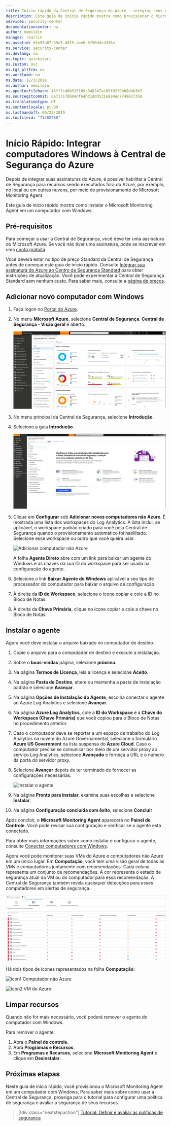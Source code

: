 ```yaml
---
title: Início rápido da Central de Segurança do Azure – integrar seus computadores Windows à Central de Segurança | Microsoft Docs
description: Este guia de início rápido mostra como provisionar o Microsoft Monitoring Agent em um computador com Windows.
services: security-center
documentationcenter: na
author: memildin
manager: rkarlin
ms.assetid: 61e95a87-39c5-48f5-aee6-6f90ddcd336e
ms.service: security-center
ms.devlang: na
ms.topic: quickstart
ms.custom: mvc
ms.tgt_pltfrm: na
ms.workload: na
ms.date: 12/3/2018
ms.author: memildin
ms.openlocfilehash: 46fffc40b315109c348247ac09f02f9bb8dbb3b7
ms.sourcegitcommit: 8a717170b04df64bd1ddd521e899ac7749627350
ms.translationtype: HT
ms.contentlocale: pt-BR
ms.lasthandoff: 09/23/2019
ms.locfileid: "71202788"
---
```

# <a name="quickstart-onboard-windows-computers-to-azure-security-center"></a>Início Rápido: Integrar computadores Windows à Central de Segurança do Azure
Depois de integrar suas assinaturas do Azure, é possível habilitar a Central de Segurança para recursos sendo executados fora do Azure, por exemplo, no local ou em outras nuvens, por meio do provisionamento do Microsoft Monitoring Agent.

Este guia de início rápido mostra como instalar o Microsoft Monitoring Agent em um computador com Windows.

## <a name="prerequisites"></a>Pré-requisitos
Para começar a usar a Central de Segurança, você deve ter uma assinatura do Microsoft Azure. Se você não tiver uma assinatura, pode se inscrever em uma [conta gratuita](https://azure.microsoft.com/pricing/free-trial/).

Você deverá estar no tipo de preço Standard da Central de Segurança antes de começar este guia de início rápido. Consulte [Integrar sua assinatura do Azure ao Centro de Segurança Standard](security-center-get-started.md) para obter instruções de atualização. Você pode experimentar a Central de Segurança Standard sem nenhum custo. Para saber mais, consulte a [página de preços](https://azure.microsoft.com/pricing/details/security-center/).

## <a name="add-new-windows-computer"></a>Adicionar novo computador com Windows

1. Faça logon no [Portal do Azure](https://azure.microsoft.com/features/azure-portal/).
2. No menu **Microsoft Azure**, selecione **Central de Segurança**. **Central de Segurança - Visão geral** é aberto.

   ![Visão geral da Central de Segurança][2]

3. No menu principal da Central de Segurança, selecione **Introdução**.
4. Selecione a guia **Introdução**.

   ![Introdução][3]

5. Clique em **Configurar** sob **Adicionar novos computadores não Azure**. É mostrada uma lista dos workspaces do Log Analytics. A lista inclui, se aplicável, o workspace padrão criado para você pela Central de Segurança quando o provisionamento automático foi habilitado. Selecione esse workspace ou outro que você queira usar.

    ![Adicionar computador não Azure](./media/quick-onboard-windows-computer/non-azure.png)

   A folha **Agente Direto** abre com um link para baixar um agente do Windows e as chaves da sua ID do workspace para ser usada na configuração do agente.

6. Selecione o link **Baixar Agente do Windows** aplicável a seu tipo de processador do computador para baixar o arquivo de configuração.

7. À direita da **ID do Workspace**, selecione o ícone copiar e cole a ID no Bloco de Notas.

8. À direita da **Chave Primária**, clique no ícone copiar e cole a chave no Bloco de Notas.

## <a name="install-the-agent"></a>Instalar o agente
Agora você deve instalar o arquivo baixado no computador de destino.

1. Copie o arquivo para o computador de destino e execute a instalação.
2. Sobre o **boas-vindas** página, selecione **próxima**.
3. Na página **Termos de Licença**, leia a licença e selecione **Aceito**.
4. Na página **Pasta de Destino**, altere ou mantenha a pasta de instalação padrão e selecione **Avançar**.
5. Na página **Opções de Instalação do Agente**, escolha conectar o agente ao Azure Log Analytics e selecione **Avançar**.
6. Na página **Azure Log Analytics**, cole a **ID do Workspace** e a **Chave do Workspace (Chave Primária)** que você copiou para o Bloco de Notas no procedimento anterior.
7. Caso o computador deva se reportar a um espaço de trabalho do Log Analytics na nuvem do Azure Governamental, selecione o formulário **Azure US Government** na lista suspensa do **Azure Cloud**.  Caso o computador precise se comunicar por meio de um servidor proxy ao serviço Log Analytics, selecione **Avançado** e forneça a URL e o número da porta do servidor proxy.
8. Selecione **Avançar** depois de ter terminado de fornecer as configurações necessárias.

   ![Instalar o agente][5]

9. Na página **Pronto para Instalar**, examine suas escolhas e selecione **Instalar**.
10. Na página **Configuração concluída com êxito**, selecione **Concluir**

Após concluir, o **Microsoft Monitoring Agent** aparecerá no **Painel de Controle**. Você pode revisar sua configuração e verificar se o agente está conectado.

Para obter mais informações sobre como instalar e configurar o agente, consulte [Conectar computadores com Windows](../azure-monitor/platform/agent-windows.md#install-the-agent-using-setup-wizard).

Agora você pode monitorar suas VMs do Azure e computadores não Azure em um único lugar. Em **Computação**, você tem uma visão geral de todas as VMs e computadores juntamente com recomendações. Cada coluna representa um conjunto de recomendações. A cor representa o estado de segurança atual da VM ou do computador para essa recomendação. A Central de Segurança também revela quaisquer detecções para esses computadores em alertas de segurança.

  ![Folha Computação][6]

Há dois tipos de ícones representados na folha **Computação**:

![icon1](./media/quick-onboard-windows-computer/security-center-monitoring-icon1.png) Computador não Azure

![icon2](./media/quick-onboard-windows-computer/security-center-monitoring-icon2.png) VM do Azure

## <a name="clean-up-resources"></a>Limpar recursos
Quando não for mais necessário, você poderá remover o agente do computador com Windows.

Para remover o agente:

1. Abra o **Painel de controle**.
2. Abra **Programas e Recursos**.
3. Em **Programas e Recursos**, selecione **Microsoft Monitoring Agent** e clique em **Desinstalar**.

## <a name="next-steps"></a>Próximas etapas
Neste guia de início rápido, você provisionou o Microsoft Monitoring Agent em um computador com Windows. Para saber mais sobre como usar a Central de Segurança, prossiga para o tutorial para configurar uma política de segurança e avaliar a segurança de seus recursos.

> [!div class="nextstepaction"]
> [Tutorial: Definir e avaliar as políticas de segurança](tutorial-security-policy.md)

<!--Image references-->
[2]: ./media/quick-onboard-windows-computer/overview.png
[3]: ./media/quick-onboard-windows-computer/get-started.png
[4]: ./media/quick-onboard-windows-computer/add-computer.png
[5]: ./media/quick-onboard-windows-computer/log-analytics-mma-setup-laworkspace.png
[6]: ./media/quick-onboard-windows-computer/compute.png
